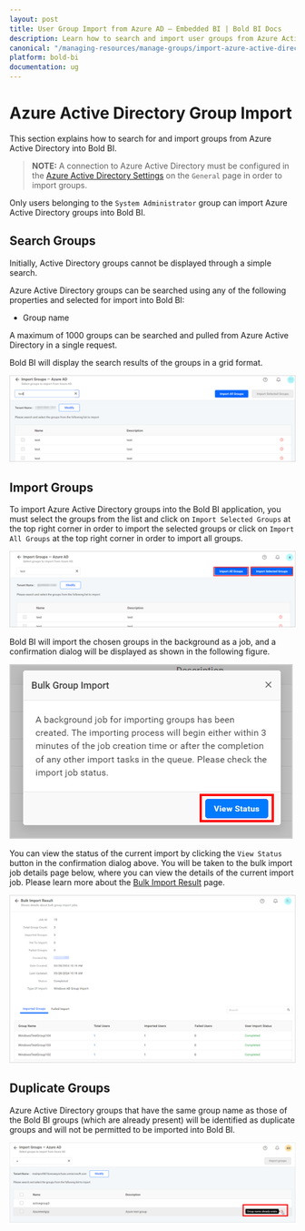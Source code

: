 ```yaml
---
layout: post
title: User Group Import from Azure AD – Embedded BI | Bold BI Docs
description: Learn how to search and import user groups from Azure Active Directory into Bold BI Embedded. Only System Administrators can import Azure Active Directory groups.
canonical: "/managing-resources/manage-groups/import-azure-active-directory-groups/"
platform: bold-bi
documentation: ug
---
```


# Azure Active Directory Group Import

This section explains how to search for and import groups from Azure Active Directory into Bold BI.

> **NOTE:**  A connection to Azure Active Directory must be configured in the [Azure Active Directory Settings](/site-administration/user-directory-settings/azure-active-directory/) on the `General` page in order to import groups.

Only users belonging to the `System Administrator` group can import Azure Active Directory groups into Bold BI.

## Search Groups

Initially, Active Directory groups cannot be displayed through a simple search.

Azure Active Directory groups can be searched using any of the following properties and selected for import into Bold BI:

* Group name

A maximum of 1000 groups can be searched and pulled from Azure Active Directory in a single request.

Bold BI will display the search results of the groups in a grid format.

![Import groups from Azure Active Directory Server](/static/assets/managing-resources/manage-groups/images/azure-active-directory-group-search.png)

## Import Groups

To import Azure Active Directory groups into the Bold BI application, you must select the groups from the list and click on `Import Selected Groups` at the top right corner in order to import the selected groups or click on `Import All Groups` at the top right corner in order to import all groups.

![Import Groups from Azure Active Directory](/static/assets/managing-resources/manage-groups/images/Azure-Group-import-page.png)

Bold BI will import the chosen groups in the background as a job, and a confirmation dialog will be displayed as shown in the following figure.

![Confirmation dialog after import groups started](/static/assets/managing-resources/manage-groups/images/group-import-confirmation-dialog.png#width=70%)

You can view the status of the current import by clicking the `View Status` button in the confirmation dialog above. You will be taken to the bulk import job details page below, where you can view the details of the current import job. Please learn more about the [Bulk Import Result](/managing-resources/manage-groups/bulk-import-result/) page.

![Bulk user import job details page](/static/assets/managing-resources/manage-groups/images/group-import-result-active-directory.png#width=70%)

## Duplicate Groups

Azure Active Directory groups that have the same group name as those of the Bold BI groups (which are already present) will be identified as duplicate groups and will not be permitted to be imported into Bold BI.

![Duplicated Azure Active Directory Groups](/static/assets/managing-resources/manage-groups/images/Azure-Active-Directory-Duplicate-group.png)